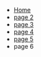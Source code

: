 <ul class="breadcrumb">
  <li><a href="index.html">Home</a></li>
  <li><a href="page2.html">page 2</a></li>
   <li><a href="page3.html">page 3</a></li>
   <li><a href="page4.html">page 4</a></li>
   <li><a href="page4.html">page 5</a></li>
  <li>page 6</li> 
  </ul>

